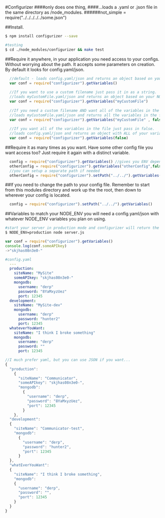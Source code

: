 #Configurizer
####only does one thing, 
####...loads a .yaml or .json file in the same directory as /node_modules.
######not_simple = require("../../../../../some.json")

##Install.
```bash
$ npm install configurizer --save

#testing
$ cd ./node_modules/configurizer && make test
```
##Require it anywhere,
in your application you need access to your configs. Without worrying about the path.
It accepts some parameters on creation. By default it looks for config.yaml/json.

```javascript
  //default - loads config.yaml/json and returns an object based on your NODE_ENV variable
  var conf = require("configurizer").getVariables() 
  
  //If you want to use a custom filename just pass it in as a string.
  //loads myCustomFile.yaml/json and returns an object based on your NODE_ENV variable
  var conf = require("configurizer").getVariables("myCustomFile") 
  
  //If you need a custom filename AND want all of the variables in the file.
  //loads myCustomFile.yaml/json and returns all the variables in the file
  var conf = require("configurizer").getVariables("myCustomFile" , false) 
  
  //If you want all of the variables in the file just pass in false.
  //loads config.yaml/json and returns an object with ALL of your variables.
  var conf = require("configurizer").getVariables(false)
```

##Require it as many times as you want. 
Have some other config file you want access too? Just require it again with a distinct variable.
```javascript
  config = require("configurizer").getVariables() //gives you ENV dependant object
  otherConfig = require("configurizer").getVariables("otherConfig",false) //gives entire object
  //you can setup a separate path if needed
  otherConfig = require("configurizer").setPath("../../").getVariables("otherConfig")
```

##If you need to change the path to your config file.
Remember to start from this modules directory and work up the the root, then down to
wherever your config is located.

```javascript
  config = require("configurizer").setPath("../../").getVariables()
```

##Variables to match your NODE_ENV 
you will need a config.yaml/json with whatever NODE_ENV variables you plan on using.

```bash
#start your server in production mode and configurizer will return the production object.
$ NODE_ENV=production node server.js
```
```javascript
var conf = require("configurizer").getVariables()
console.log(conf.someAPIkey)
->"skjhas08n3e0-"
```
```yaml
#config.yaml
  ---
  production:
    siteName: "MySite"
    someAPIkey: "skjhas08n3e0-"
    mongodb:
      username: "derp"
      password: "8YaMxyzUez"
      port: 12345
  development:
    siteName: "MySite-dev"
    mongodb:
      username: "derp"
      password: "hunter2"
      port: 12345
  whateverYouWant:
    siteName: "I think I broke something"
    mongodb:
      username: "derp"
      password: ""
      port: 12345
```

```javascript
//I much prefer yaml, but you can use JSON if you want...
{
  "production":
    {
      "siteName": "Communicator",
      "someAPIkey": "skjhas08n3e0-",
      "mongodb":
        {
          "username": "derp",
          "password": "8YaMxyzUez",
          "port": 12345
        }
    },
  "development":
  {
    "siteName": "Communicator-test",
    "mongodb":
      {
        "username": "derp",
        "password": "hunter2",
        "port": 12345
      }
  },
  "whatEverYouWant":
  {
    "siteName": "I think I broke something",
    "mongodb":
    {
      "username": "derp",
      "password": "",
      "port": 12345
    }
  }
}
```
